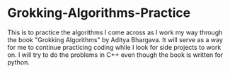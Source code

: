 # Grokking-Algorithms-Practice

This is to practice the algorithms I come across as I work my way through the book "Grokking Algorithms" by Aditya Bhargava. 
It will serve as a way for me to continue practicing coding while I look for side projects to work on. 
I will try to do the problems in C++ even though the book is written for python.
